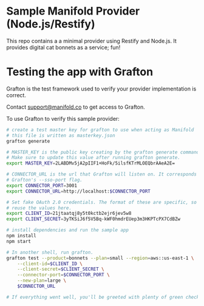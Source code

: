 # Sample Manifold Provider (Node.js/Restify)

This repo contains a a minimal provider using Restify and Node.js.
It provides digital cat bonnets as a service; fun!

# Testing the app with Grafton

Grafton is the test framework used to verify your provider implementation is
correct.

Contact [support@manifold.co](mailto:support@manifold.co) to get access to
Grafton.


To use Grafton to verify this sample provider:

```bash
# create a test master key for grafton to use when acting as Manifold
# this file is written as masterkey.json
grafton generate

# MASTER_KEY is the public key creating by the grafton generate command
# Make sure to update this value after running grafton generate.
export MASTER_KEY=2LABDMv5jA2pIIF1+HoFk/5ilsfKTrMLOEQbrAAeA2E=

# CONNECTOR_URL is the url that Grafton will listen on. It corresponds to
# Grafton's --sso-port flag.
export CONNECTOR_PORT=3001
export CONNECTOR_URL=http://localhost:$CONNECTOR_PORT

# Set fake OAuth 2.0 credentials. The format of these are specific, so you can
# reuse the values here.
export CLIENT_ID=21jtaatqj8y5t0kctb2ejr6jev5w8
export CLIENT_SECRET=3yTKSiJ6f5V5Bq-kWF0hmdrEUep3m3HKPTcPX7CdBZw

# install dependencies and run the sample app
npm install
npm start

# In another shell, run grafton.
grafton test --product=bonnets --plan=small --region=aws::us-east-1 \
    --client-id=$CLIENT_ID \
    --client-secret=$CLIENT_SECRET \
    --connector-port=$CONNECTOR_PORT \
    --new-plan=large \
    $CONNECTOR_URL

# If everything went well, you'll be greeted with plenty of green check marks!
```
